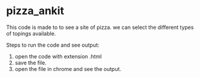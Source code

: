 # pizza_ankit
This code is made to to see a site of pizza. we can select the different types of topings available.

Steps to run the code and see output:
1. open the code with extension .html
2. save the file.
3. open the file in chrome and see the output.

